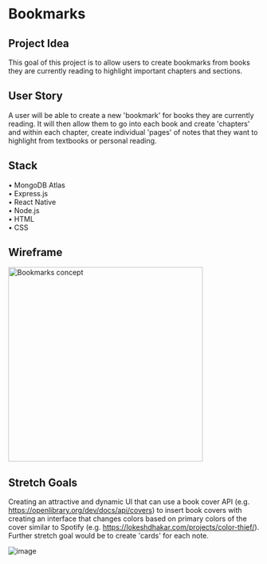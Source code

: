 # Bookmarks


<h2> Project Idea </h2>

This goal of this project is to allow users to create bookmarks from books they are currently reading to highlight important chapters and sections.


<h2>User Story</h2>

A user will be able to create a new 'bookmark' for books they are currently reading. It will then allow them to go into each book and create 'chapters' and within each chapter, create individual 'pages' of notes that they want to highlight from textbooks or personal reading.

<h2>Stack</h2>

• MongoDB Atlas<br>
• Express.js<br>
• React Native<br>
• Node.js<br>
• HTML<br>
• CSS<br>

<h2>Wireframe</h2>

<img width="390" alt="Bookmarks concept" src="https://user-images.githubusercontent.com/54870014/233494779-c2e56429-6b85-4e26-a50b-224f8aec8b60.png">


<h2>Stretch Goals</h2>

Creating an attractive and dynamic UI that can use a book cover API (e.g. https://openlibrary.org/dev/docs/api/covers) to insert book covers with creating an interface that changes colors based on primary colors of the cover similar to Spotify (e.g. https://lokeshdhakar.com/projects/color-thief/). Further stretch goal would be to create 'cards' for each note.

![image](https://user-images.githubusercontent.com/54870014/233503180-ee0bb9e4-cf46-4e9d-8aa1-2f7f382b8138.png)

